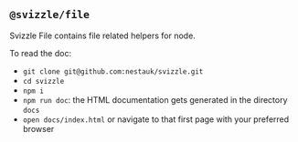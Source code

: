 ## `@svizzle/file`

Svizzle File contains file related helpers for node.

To read the doc:
- `git clone git@github.com:nestauk/svizzle.git`
- `cd svizzle`
- `npm i`
- `npm run doc`: the HTML documentation gets generated in the directory `docs`
- `open docs/index.html` or navigate to that first page with your preferred browser
